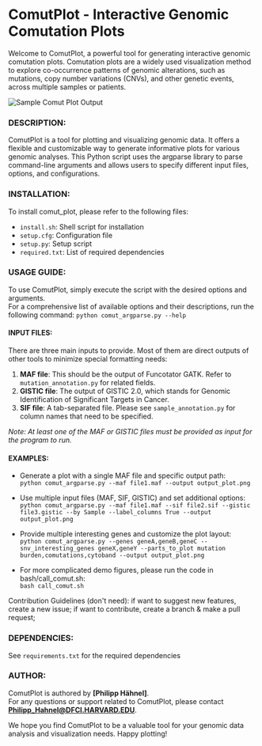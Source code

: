 # ComutPlot - Interactive Genomic Comutation Plots
Welcome to ComutPlot, a powerful tool for generating interactive genomic comutation plots. 
Comutation plots are a widely used visualization method to explore co-occurrence patterns 
of genomic alterations, such as mutations, copy number variations (CNVs), and other genetic 
events, across multiple samples or patients.

![Sample Comut Plot Output](https://github.com/phylyc/comut_plot/assets/86932344/aed454e6-2b1b-49d7-a3f8-a4efe1727364)

### DESCRIPTION:
ComutPlot is a tool for plotting and visualizing genomic data. It offers
a flexible and customizable way to generate informative plots for various
genomic analyses. This Python script uses the argparse library to parse
command-line arguments and allows users to specify different input files, 
options, and configurations.

### INSTALLATION: 
To install comut_plot, please refer to the following files:
- `install.sh`: Shell script for installation
- `setup.cfg`: Configuration file
- `setup.py`: Setup script
- `required.txt`: List of required dependencies

### USAGE GUIDE: 
To use ComutPlot, simply execute the script with the desired options and arguments.  
For a comprehensive list of available options and their descriptions, run the following command:
`python comut_argparse.py --help`

#### INPUT FILES:
There are three main inputs to provide. Most of them are direct outputs of other tools to minimize special formatting needs:
1. **MAF file**: This should be the output of Funcotator GATK. Refer to `mutation_annotation.py` for related fields.
2. **GISTIC file**: The output of GISTIC 2.0, which stands for Genomic Identification of Significant Targets in Cancer.
3. **SIF file**: A tab-separated file. Please see `sample_annotation.py` for column names that need to be specified.

*Note: At least one of the MAF or GISTIC files must be provided as input for the program to run.*

#### EXAMPLES:

- Generate a plot with a single MAF file and specific output path:   
`python comut_argparse.py --maf file1.maf --output output_plot.png`  

- Use multiple input files (MAF, SIF, GISTIC) and set additional options:   
`python comut_argparse.py --maf file1.maf --sif file2.sif --gistic file3.gistic --by Sample --label_columns True --output output_plot.png`  

- Provide multiple interesting genes and customize the plot layout:   
`python comut_argparse.py --genes geneA,geneB,geneC --snv_interesting_genes geneX,geneY --parts_to_plot mutation burden,comutations,cytoband --output output_plot.png`  

- For more complicated demo figures, please run the code in bash/call_comut.sh:  
`bash call_comut.sh`

Contribution Guidelines (don't need): 
if want to suggest new features, create a new issue; 
if want to contribute, create a branch & make a pull request;

### DEPENDENCIES: 
See `requirements.txt` for the required dependencies

### AUTHOR:
ComutPlot is authored by **[Philipp Hähnel]**.  
For any questions or support related to ComutPlot, please contact **[Philipp_Hahnel@DFCI.HARVARD.EDU](mailto:Philipp_Hahnel@DFCI.HARVARD.EDU)**.

We hope you find ComutPlot to be a valuable tool for your genomic data analysis and visualization needs. Happy plotting!